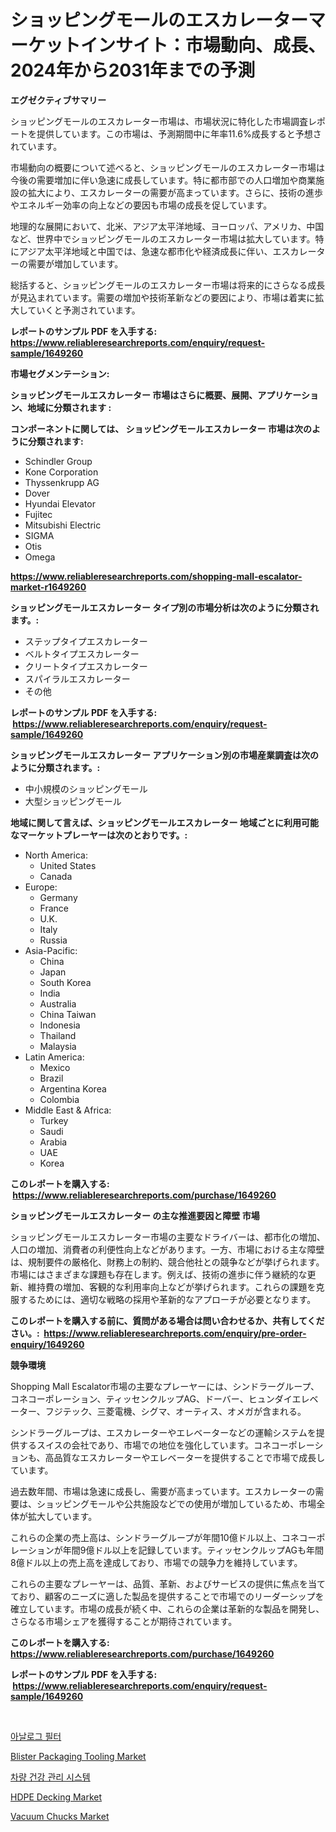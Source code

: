 <p><h1>ショッピングモールのエスカレーターマーケットインサイト：市場動向、成長、2024年から2031年までの予測</h1></p><p><strong>エグゼクティブサマリー</strong></p>
<p><p>ショッピングモールのエスカレーター市場は、市場状況に特化した市場調査レポートを提供しています。この市場は、予測期間中に年率11.6%成長すると予想されています。</p><p>市場動向の概要について述べると、ショッピングモールのエスカレーター市場は今後の需要増加に伴い急速に成長しています。特に都市部での人口増加や商業施設の拡大により、エスカレーターの需要が高まっています。さらに、技術の進歩やエネルギー効率の向上などの要因も市場の成長を促しています。</p><p>地理的な展開において、北米、アジア太平洋地域、ヨーロッパ、アメリカ、中国など、世界中でショッピングモールのエスカレーター市場は拡大しています。特にアジア太平洋地域と中国では、急速な都市化や経済成長に伴い、エスカレーターの需要が増加しています。</p><p>総括すると、ショッピングモールのエスカレーター市場は将来的にさらなる成長が見込まれています。需要の増加や技術革新などの要因により、市場は着実に拡大していくと予測されています。</p></p>
<p><strong>レポートのサンプル PDF を入手する: <a href="https://www.reliableresearchreports.com/enquiry/request-sample/1649260">https://www.reliableresearchreports.com/enquiry/request-sample/1649260</a></strong></p>
<p><strong>市場セグメンテーション:</strong></p>
<p><strong> ショッピングモールエスカレーター 市場はさらに概要、展開、アプリケーション、地域に分類されます :</strong></p>
<p><strong>コンポーネントに関しては、 ショッピングモールエスカレーター 市場は次のように分類されます: &nbsp;</strong></p>
<p><ul><li>Schindler Group</li><li>Kone Corporation</li><li>Thyssenkrupp AG</li><li>Dover</li><li>Hyundai Elevator</li><li>Fujitec</li><li>Mitsubishi Electric</li><li>SIGMA</li><li>Otis</li><li>Omega</li></ul></p>
<p><strong><a href="https://www.reliableresearchreports.com/shopping-mall-escalator-market-r1649260">https://www.reliableresearchreports.com/shopping-mall-escalator-market-r1649260</a></strong></p>
<p><strong> ショッピングモールエスカレーター タイプ別の市場分析は次のように分類されます。:</strong></p>
<p><ul><li>ステップタイプエスカレーター</li><li>ベルトタイプエスカレーター</li><li>クリートタイプエスカレーター</li><li>スパイラルエスカレーター</li><li>その他</li></ul></p>
<p><strong>レポートのサンプル PDF を入手する: &nbsp;<a href="https://www.reliableresearchreports.com/enquiry/request-sample/1649260">https://www.reliableresearchreports.com/enquiry/request-sample/1649260</a></strong></p>
<p><strong> ショッピングモールエスカレーター アプリケーション別の市場産業調査は次のように分類されます。:</strong></p>
<p><ul><li>中小規模のショッピングモール</li><li>大型ショッピングモール</li></ul></p>
<p><strong>地域に関して言えば、ショッピングモールエスカレーター 地域ごとに利用可能なマーケットプレーヤーは次のとおりです。:</strong></p>
<p><ul>
    <li>
        North America:
        <ul>
            <li>United States</li>
            <li>Canada</li>
        </ul>
    </li>
    <li>
        Europe:
        <ul>
            <li>Germany</li>
            <li>France</li>
            <li>U.K.</li>
            <li>Italy</li>
            <li>Russia</li>
        </ul>
    </li>
    <li>
        Asia-Pacific:
        <ul>
            <li>China</li>
            <li>Japan</li>
            <li>South Korea</li>
            <li>India</li>
            <li>Australia</li>
            <li>China Taiwan</li>
            <li>Indonesia</li>
            <li>Thailand</li>
            <li>Malaysia</li>
        </ul>
    </li>
    <li>
        Latin America:
        <ul>
            <li>Mexico</li>
            <li>Brazil</li>
            <li>Argentina Korea</li>
            <li>Colombia</li>
        </ul>
    </li>
    <li>
        Middle East & Africa:
        <ul>
            <li>Turkey</li>
            <li>Saudi</li>
            <li>Arabia</li>
            <li>UAE</li>
            <li>Korea</li>
        </ul>
    </li>
    </ul></p>
<p><strong>このレポートを購入する: &nbsp;<a href="https://www.reliableresearchreports.com/purchase/1649260">https://www.reliableresearchreports.com/purchase/1649260</a></strong></p>
<p><strong>ショッピングモールエスカレーター の主な推進要因と障壁 市場</strong></p>
<p><p>ショッピングモールエスカレーター市場の主要なドライバーは、都市化の増加、人口の増加、消費者の利便性向上などがあります。一方、市場における主な障壁は、規制要件の厳格化、財務上の制約、競合他社との競争などが挙げられます。市場にはさまざまな課題も存在します。例えば、技術の進歩に伴う継続的な更新、維持費の増加、客観的な利用率向上などが挙げられます。これらの課題を克服するためには、適切な戦略の採用や革新的なアプローチが必要となります。</p></p>
<p><strong>このレポートを購入する前に、質問がある場合は問い合わせるか、共有してください。:&nbsp; <a href="https://www.reliableresearchreports.com/enquiry/pre-order-enquiry/1649260">https://www.reliableresearchreports.com/enquiry/pre-order-enquiry/1649260</a></strong></p>
<p><strong>競争環境</strong></p>
<p><p>Shopping Mall Escalator市場の主要なプレーヤーには、シンドラーグループ、コネコーポレーション、ティッセンクルップAG、ドーバー、ヒュンダイエレベーター、フジテック、三菱電機、シグマ、オーティス、オメガが含まれる。 </p><p>シンドラーグループは、エスカレーターやエレベーターなどの運輸システムを提供するスイスの会社であり、市場での地位を強化しています。コネコーポレーションも、高品質なエスカレーターやエレベーターを提供することで市場で成長しています。 </p><p>過去数年間、市場は急速に成長し、需要が高まっています。エスカレーターの需要は、ショッピングモールや公共施設などでの使用が増加しているため、市場全体が拡大しています。 </p><p>これらの企業の売上高は、シンドラーグループが年間10億ドル以上、コネコーポレーションが年間9億ドル以上を記録しています。ティッセンクルップAGも年間8億ドル以上の売上高を達成しており、市場での競争力を維持しています。 </p><p>これらの主要なプレーヤーは、品質、革新、およびサービスの提供に焦点を当てており、顧客のニーズに適した製品を提供することで市場でのリーダーシップを確立しています。市場の成長が続く中、これらの企業は革新的な製品を開発し、さらなる市場シェアを獲得することが期待されています。</p></p>
<p><strong>このレポートを購入する: &nbsp; <a href="https://www.reliableresearchreports.com/purchase/1649260">https://www.reliableresearchreports.com/purchase/1649260</a></strong></p>
<p><strong>レポートのサンプル PDF を入手する: &nbsp;<a href="https://www.reliableresearchreports.com/enquiry/request-sample/1649260">https://www.reliableresearchreports.com/enquiry/request-sample/1649260</a></strong><strong></strong></p>
<p>&nbsp;</p>
<p><p><a href="https://github.com/vsap75a286l/Market-Research-Report-List-1/blob/main/320316926003.md">아날로그 필터</a></p><p><a href="https://github.com/lylyparadise/Market-Research-Report-List-2/blob/main/blister-packaging-tooling-market.md">Blister Packaging Tooling Market</a></p><p><a href="https://github.com/Maeennan456456/Market-Research-Report-List-1/blob/main/755851026004.md">차량 건강 관리 시스템</a></p><p><a href="https://issuu.com/reportprime-2/docs/hdpe-decking-market-size-2030.pptx">HDPE Decking Market</a></p><p><a href="https://view.publitas.com/reportprime-1/analyzing-vacuum-chucks-market-global-industry-perspective-and-forecast-2024-to-2031/">Vacuum Chucks Market</a></p></p>